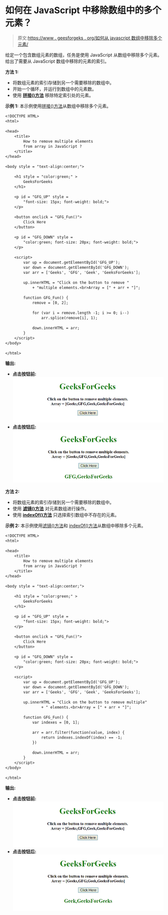 # 如何在 JavaScript 中移除数组中的多个元素？

> 原文:[https://www . geesforgeks . org/如何从 javascript 数组中移除多个元素/](https://www.geeksforgeeks.org/how-to-remove-multiple-elements-from-array-in-javascript/)

给定一个包含数组元素的数组，任务是使用 JavaScript 从数组中移除多个元素。给出了需要从 JavaScript 数组中移除的元素的索引。

**方法 1:**

*   将数组元素的索引存储到另一个需要移除的数组中。
*   开始一个循环，并运行到数组中的元素数。
*   使用 **[拼接()方法](https://www.geeksforgeeks.org/javascript-array-splice-method/)** 移除特定索引处的元素。

**示例 1:** 本示例使用[拼接()方法](https://www.geeksforgeeks.org/javascript-array-splice-method/)从数组中移除多个元素。

```
<!DOCTYPE HTML> 
<html> 

<head> 
    <title> 
        How to remove multiple elements
        from array in JavaScript ?
    </title>
</head> 

<body style = "text-align:center;"> 

    <h1 style = "color:green;" > 
        GeeksForGeeks 
    </h1>

    <p id = "GFG_UP" style = 
        "font-size: 15px; font-weight: bold;">
    </p>

    <button onclick = "GFG_Fun()">
        Click Here
    </button>

    <p id = "GFG_DOWN" style =
        "color:green; font-size: 20px; font-weight: bold;">
    </p>

    <script>
        var up = document.getElementById('GFG_UP'); 
        var down = document.getElementById('GFG_DOWN'); 
        var arr = ['Geeks', 'GFG', 'Geek', 'GeeksForGeeks'];

        up.innerHTML = "Click on the button to remove "
            + "multiple elements.<br>Array = [" + arr + "]"; 

        function GFG_Fun() { 
            remove = [0, 2];

            for (var i = remove.length -1; i >= 0; i--)
                arr.splice(remove[i], 1);

            down.innerHTML = arr;
        } 
    </script> 
</body> 

</html>
```

**输出:**

*   **点击按钮前:**
    ![](img/980a76604f60ad16ce992774c4be2c84.png)
*   **点击按钮后:**
    ![](img/fd7747ff1bad7613add1c7a0887485d2.png)

**方法 2:**

*   将数组元素的索引存储到另一个需要移除的数组中。
*   使用 **[滤镜()方法](https://www.geeksforgeeks.org/javascript-array-filter/)** 对元素数组进行操作。
*   使用 **[indexOf()方法](https://www.geeksforgeeks.org/javascript-array-indexof/)** 只选择索引数组中不存在的元素。

**示例 2:** 本示例使用[滤镜()方法](https://www.geeksforgeeks.org/javascript-array-filter/)和 [indexOf()方法](https://www.geeksforgeeks.org/javascript-array-indexof/)从数组中移除多个元素。

```
<!DOCTYPE HTML> 
<html> 

<head> 
    <title> 
        How to remove multiple elements
        from array in JavaScript ?
    </title>
</head> 

<body style = "text-align:center;"> 

    <h1 style = "color:green;" > 
        GeeksForGeeks 
    </h1>

    <p id = "GFG_UP" style = 
        "font-size: 15px; font-weight: bold;">
    </p>

    <button onclick = "GFG_Fun()">
        Click Here
    </button>

    <p id = "GFG_DOWN" style =
        "color:green; font-size: 20px; font-weight: bold;">
    </p>

    <script>
        var up = document.getElementById('GFG_UP'); 
        var down = document.getElementById('GFG_DOWN'); 
        var arr = ['Geeks', 'GFG', 'Geek', 'GeeksForGeeks'];

        up.innerHTML = "Click on the button to remove multiple"
                + " elements.<br>Array = [" + arr + "]"; 

        function GFG_Fun() {
            var indexes = [0, 1];

            arr = arr.filter(function(value, index) {
                return indexes.indexOf(index) == -1;
            })

            down.innerHTML = arr;
        } 
    </script> 
</body> 

</html>
```

**输出:**

*   **点击按钮前:**
    ![](img/980a76604f60ad16ce992774c4be2c84.png)
*   **点击按钮后:**
    ![](img/4f87cfb6430507f681de032cae2194b8.png)